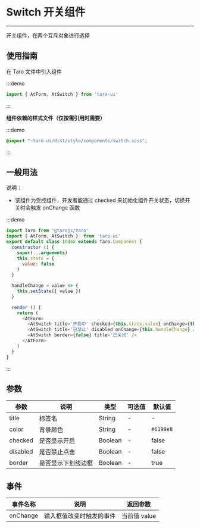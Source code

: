 # Switch 开关组件

---
开关组件，在两个互斥对象进行选择

## 使用指南

在 Taro 文件中引入组件

:::demo
```js
import { AtForm, AtSwitch } from 'taro-ui'
```
:::

**组件依赖的样式文件（仅按需引用时需要）**

:::demo
```scss
@import "~taro-ui/dist/style/components/switch.scss";
```
:::

## 一般用法

说明：

* 该组件为受控组件，开发者能通过 checked 来初始化组件开关状态，切换开关时会触发 onChange 函数

:::demo

```js
import Taro from '@tarojs/taro'
import { AtForm, AtSwitch }  from 'taro-ui'
export default class Index extends Taro.Component {
  constructor () {
    super(...arguments)
    this.state = {
      value: false
    }
  }

  handleChange = value => {
    this.setState({ value })
  }

  render () {
    return (
      <AtForm>
        <AtSwitch title='开启中' checked={this.state.value} onChange={this.handleChange} />
        <AtSwitch title='已禁止' disabled onChange={this.handleChange} />
        <AtSwitch border={false} title='已关闭' />
      </AtForm>
    )
  }
}

```

:::

## 参数

| 参数       | 说明                                   | 类型    | 可选值                                                              | 默认值   |
| ---------- | -------------------------------------- | ------- | ------------------------------------------------------------------- | -------- |
| title | 标签名 | String  | - | - |
| color | 背景颜色  | String  | - | `#6190e8` |
| checked     | 是否显示开启  | Boolean | - | false |
| disabled     | 是否禁止点击  | Boolean | - | false |
| border     | 是否显示下划线边框  | Boolean | - | true |

## 事件

| 事件名称 | 说明          | 返回参数  |
|---------- |-------------- |---------- |
| onChange | 输入框值改变时触发的事件 | 当前值 value  |
